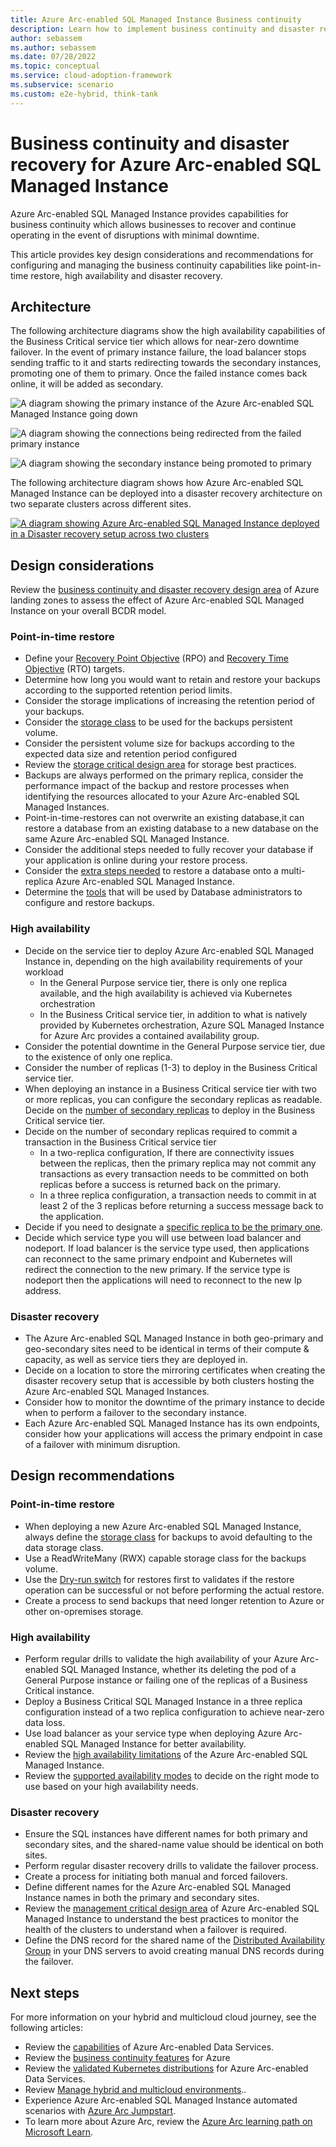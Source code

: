 ```yaml
---
title: Azure Arc-enabled SQL Managed Instance Business continuity
description: Learn how to implement business continuity and disaster recovery for Azure Arc-enabled SQL Managed Instance.
author: sebassem
ms.author: sebassem
ms.date: 07/28/2022
ms.topic: conceptual
ms.service: cloud-adoption-framework
ms.subservice: scenario
ms.custom: e2e-hybrid, think-tank
---
```


# Business continuity and disaster recovery for Azure Arc-enabled SQL Managed Instance

Azure Arc-enabled SQL Managed Instance provides capabilities for business continuity which allows businesses to recover and continue operating in the event of disruptions with minimal downtime.

This article provides key design considerations and recommendations for configuring and managing the business continuity capabilities like point-in-time restore, high availability and disaster recovery.

## Architecture

The following architecture diagrams show the high availability capabilities of the Business Critical service tier which allows for near-zero downtime failover. In the event of primary instance failure, the load balancer stops sending traffic to it and starts redirecting towards the secondary instances, promoting one of them to primary. Once the failed instance comes back online, it will be added as secondary.

  ![A diagram showing the primary instance of the Azure Arc-enabled SQL Managed Instance going down](./media/arc-enabled-sqlmi-ha-1.png)

  ![A diagram showing the connections being redirected from the failed primary instance](./media/arc-enabled-sqlmi-ha-2.png)

  ![A diagram showing the secondary instance being promoted to primary](./media/arc-enabled-sqlmi-ha-3.png)

The following architecture diagram shows how Azure Arc-enabled SQL Managed Instance can be deployed into a disaster recovery architecture on two separate clusters across different sites.

  [ ![A diagram showing Azure Arc-enabled SQL Managed Instance deployed in a Disaster recovery setup across two clusters](./media/arc-enabled-sqlmi-dr.png)](./media/arc-enabled-sqlmi-dr.png#lightbox)

## Design considerations

Review the [business continuity and disaster recovery design area](/azure/cloud-adoption-framework/ready/landing-zone/design-area/management-business-continuity-disaster-recovery) of Azure landing zones to assess the effect of Azure Arc-enabled SQL Managed Instance on your overall BCDR model.

### Point-in-time restore

- Define your [Recovery Point Objective](/azure/cloud-adoption-framework/manage/considerations/protect#recovery-point-objectives-rpo) (RPO) and [Recovery Time Objective](/azure/cloud-adoption-framework/manage/considerations/protect#recovery-time-objectives-rto) (RTO) targets.
- Determine how long you would want to retain and restore your backups according to the supported retention period limits.
- Consider the storage implications of increasing the retention period of your backups.
- Consider the [storage class](/azure/azure-arc/data/storage-configuration#database-instance-storage-configuration) to be used for the backups persistent volume.
- Consider the persistent volume size for backups according to the expected data size and retention period configured
- Review the [storage critical design area](./eslz-arc-datasvc-sqlmi-storage-disciplines.md) for storage best practices.
- Backups are always performed on the primary replica, consider the performance impact of the backup and restore processes when identifying the resources allocated to your Azure Arc-enabled SQL Managed Instances.
- Point-in-time-restores can not overwrite an existing database,it can restore a database from an existing database to a new database on the same Azure Arc-enabled SQL Managed Instance.
- Consider the additional steps needed to fully recover your database if your application is online during your restore process.
- Consider the [extra steps needed](/azure/azure-arc/data/managed-instance-high-availability#restoring-a-database-onto-a-multi-replica-instance) to restore a database onto a multi-replica Azure Arc-enabled SQL Managed Instance.
- Determine the [tools](/azure/azure-arc/data/connect-managed-instance) that will be used by Database administrators to configure and restore backups.

### High availability

- Decide on the service tier to deploy Azure Arc-enabled SQL Managed Instance in, depending on the high availability requirements of your workload
  - In the General Purpose service tier, there is only one replica available, and the high availability is achieved via Kubernetes orchestration
  - In the Business Critical service tier, in addition to what is natively provided by Kubernetes orchestration, Azure SQL Managed Instance for Azure Arc provides a contained availability group.
- Consider the potential downtime in the General Purpose service tier, due to the existence of only one replica.
- Consider the number of replicas (1-3) to deploy in the Business Critical service tier.
- When deploying an instance in a Business Critical service tier with two or more replicas, you can configure the secondary replicas as readable. Decide on the [number of secondary replicas](/azure/azure-arc/data/configure-managed-instance#configure-readable-secondaries) to deploy in the Business Critical service tier.
- Decide on the number of secondary replicas required to commit a transaction in the Business Critical service tier
  - In a two-replica configuration, If there are connectivity issues between the replicas, then the primary replica may not commit any transactions as every transaction needs to be committed on both replicas before a success is returned back on the primary.
  - In a three replica configuration, a transaction needs to commit in at least 2 of the 3 replicas before returning a success message back to the application.
- Decide if you need to designate a [specific replica to be the primary one](/azure/azure-arc/data/managed-instance-high-availability#preferred-primary-replica).
- Decide which service type you will use between load balancer and nodeport. If load balancer is the service type used, then applications can reconnect to the same primary endpoint and Kubernetes will redirect the connection to the new primary. If the service type is nodeport then the applications will need to reconnect to the new Ip address.

### Disaster recovery

- The Azure Arc-enabled SQL Managed Instance in both geo-primary and geo-secondary sites need to be identical in terms of their compute & capacity, as well as service tiers they are deployed in.
- Decide on a location to store the mirroring certificates when creating the disaster recovery setup that is accessible by both clusters hosting the Azure Arc-enabled SQL Managed Instances.
- Consider how to monitor the downtime of the primary instance to decide when to perform a failover to the secondary instance.
- Each Azure Arc-enabled SQL Managed Instance has its own endpoints, consider how your applications will access the primary endpoint in case of a failover with minimum disruption.

## Design recommendations

### Point-in-time restore

- When deploying a new Azure Arc-enabled SQL Managed Instance, always define the [storage class](/azure/azure-arc/data/storage-configuration#database-instance-storage-configuration) for backups to avoid defaulting to the data storage class.
- Use a ReadWriteMany (RWX) capable storage class for the backups volume.
- Use the [Dry-run switch](/azure/azure-arc/data/point-in-time-restore#create-a-database-from-a-point-in-time-using-az-cli) for restores first to validates if the restore operation can be successful or not before performing the actual restore.
- Create a process to send backups that need longer retention to Azure or other on-opremises storage.

### High availability

- Perform regular drills to validate the high availability of your Azure Arc-enabled SQL Managed Instance, whether its deleting the pod of a General Purpose instance or failing one of the replicas of a Business Critical instance.
- Deploy a Business Critical SQL Managed Instance in a three replica configuration instead of a two replica configuration to achieve near-zero data loss.
- Use load balancer as your service type when deploying Azure Arc-enabled SQL Managed Instance for better availability.
- Review the [high availability limitations](/azure/azure-arc/data/managed-instance-high-availability#limitations) of the Azure Arc-enabled SQL Managed Instance.
- Review the [supported availability modes](/sql/database-engine/availability-groups/windows/availability-modes-always-on-availability-groups) to decide on the right mode to use based on your high availability needs.

### Disaster recovery

- Ensure the SQL instances have different names for both primary and secondary sites, and the shared-name value should be identical on both sites.
- Perform regular disaster recovery drills to validate the failover process.
- Create a process for initiating both manual and forced failovers.
- Define different names for the Azure Arc-enabled SQL Managed Instance names in both the primary and secondary sites.
- Review the [management critical design area](./eslz-arc-datasvc-sqlmi-management-disciplines.md) of Azure Arc-enabled SQL Managed Instance to understand the best practices to monitor the health of the clusters to understand when a failover is required.
- Define the DNS record for the shared name of the [Distributed Availability Group](/sql/database-engine/availability-groups/windows/distributed-availability-groups) in your DNS servers to avoid creating manual DNS records during the failover.

## Next steps

For more information on your hybrid and multicloud cloud journey, see the following articles:

- Review the [capabilities](/azure/azure-arc/data/overview) of Azure Arc-enabled Data Services.
- Review the [business continuity features](/azure/azure-arc/data/managed-instance-business-continuity-overview) for Azure
- Review the [validated Kubernetes distributions](/azure/azure-arc/data/validation-program) for Azure Arc-enabled Data Services.
- Review [Manage hybrid and multicloud environments](/azure/cloud-adoption-framework/scenarios/hybrid/manage)..
- Experience Azure Arc-enabled SQL Managed Instance automated scenarios with [Azure Arc Jumpstart](https://azurearcjumpstart.io/azure_arc_jumpstart/azure_arc_data/).
- To learn more about Azure Arc, review the [Azure Arc learning path on Microsoft Learn](/learn/paths/manage-hybrid-infrastructure-with-azure-arc/).
